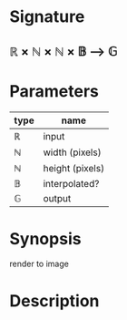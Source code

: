 # Signature
## ℝ × ℕ × ℕ × 𝔹 ⟶ 𝔾

# Parameters

| type | name |
|------|------|
|ℝ|input|
|ℕ|width (pixels)|
|ℕ|height (pixels)|
|𝔹|interpolated?|
|𝔾|output|

# Synopsis
render to image

# Description
